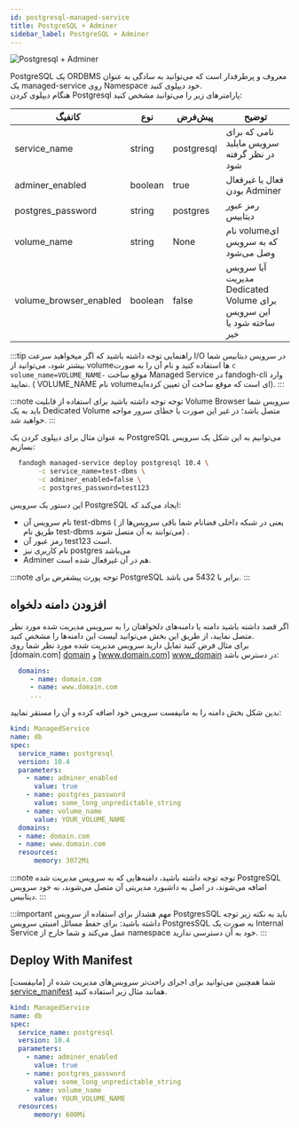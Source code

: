```yaml
---
id: postgresql-managed-service
title: PostgreSQL + Adminer
sidebar_label: PostgreSQL + Adminer
---
```


![Postgresql + Adminer](/img/docs/postgresql-adminer.svg "Postgresql + Adminer")

PostgreSQL یک ORDBMS معروف و پرطرفدار است که می‌توانید به سادگی به عنوان یک managed-service روی Namespace خود دیپلوی کنید.<br/>
هنگام دیپلوی کردن Postgresql پارامتر‌های زیر را می‌توانید مشخص کنید:

|کانفیگ|نوع|پیش‌فرض|توضیح|
|---	|---	|---	|---	|
|service_name| string| postgresql| نامی که برای سرویس مایلید در نظر گرفته شود|
|adminer_enabled|boolean | true | فعال یا غیرفعال بودن Adminer
|postgres_password| string| postgres| رمز عبور دیتابیس|
|volume_name| string| None| نام volumeای که به سرویس وصل می‌شود|
|volume_browser_enabled| boolean| false| آیا سرویس مدیریت Dedicated Volume برای این سرویس ساخته شود یا خیر|

:::tip راهنمایی
توجه داشته باشید که اگر میخواهید سرعت I/O در سرویس دیتابیس شما بیشتر شود، می‌توانید از volume‌ها استفاده کنید و نام آن را به صورت `c volume_name=VOLUME_NAME-` موقع ساخت Managed Service در fandogh-cli وارد نمایید. ( VOLUME_NAME نام volume‌ای است که موقع ساخت آن تعیین کرده‌اید).
:::

:::note توجه
توجه داشته باشید برای استفاده از قابلیت Volume Browser سرویس شما باید به یک Dedicated Volume متصل باشد؛ در غیر این صورت با خطای سرور مواجه خواهید شد.
:::

به عنوان مثال برای دیپلوی کردن یک PostgreSQL می‌توانیم به این شکل یک سرویس بسازیم:

```bash
  fandogh managed-service deploy postgresql 10.4 \
       -c service_name=test-dbms \
       -c adminer_enabled=false \
       -c postgres_password=test123
```

این دستور یک سرویس PostgreSQL ایجاد می‌کند که:
- نام سرویس آن test-dbms ( یعنی در شبکه داخلی فضانام شما باقی سرویس‌ها از طریق نام test-dbms می‌توانند به آن متصل شوند) .
- رمز عبور آن test123 است.
- نام کاربری نیز postgres می‌باشد
- Adminer هم در آن غیر‌فعال شده است.

:::note توجه
پورت پیشفرض برای PostgreSQL برابر با 5432 می باشد. 
:::

## افزودن دامنه دلخواه
اگر قصد داشته باشید دامنه یا دامنه‌های دلخواهتان را به سرویس مدیریت شده مورد نظر متصل نمایید، از طریق این بخش می‌توانید لیست این دامنه‌ها را مشخص کنید.<br/>
برای مثال فرض کنید تمایل دارید سرویس مدیریت شده مورد نظر شما روی  [domain.com] [domain]  و  [www.domain.com] [www_domain]  در دسترس باشد:

```yaml
  domains:
     - name: domain.com
     - name: www.domain.com
     ...
```

بدین شکل بخش دامنه را به مانیفست سرویس خود اضافه کرده و آن را مستقر نمایید:

```yaml title="postgresql_deployment.yml"
kind: ManagedService
name: db
spec:
  service_name: postgresql
  version: 10.4
  parameters:
    - name: adminer_enabled
      value: true
    - name: postgres_password
      value: some_long_unpredictable_string
    - name: volume_name
      value: YOUR_VOLUME_NAME
  domains:
  - name: domain.com
  - name: www.domain.com
  resources:
      memory: 3072Mi
```

:::note توجه
توجه داشته باشید، دامنه‌هایی که به سرویس مدیریت شده PostgreSQL اضافه می‌شوند، در اصل به داشبورد مدیریتی آن متصل می‌شوند، نه خود سرویس دیتابیس.
:::


:::important مهم
هشدار برای استفاده از سرویس PostgresSQL باید به نکته زیر توجه داشته باشید: برای حفط مسائل امنیتی سرویس PostgresSQL به صورت یک Internal Service عمل می‌کند و شما خارج از namespace خود به آن دسترسی ندارید.
:::

## Deploy With Manifest
 
شما همچنین می‌توانید برای اجرای راحت‌تر سرویس‌های مدیریت شده از [مانیفست] [service_manifest] همانند مثال زیر استفاده کنید.

```yaml title="postgresql_deployment.yml"
kind: ManagedService
name: db
spec:
  service_name: postgresql
  version: 10.4
  parameters:
    - name: adminer_enabled
      value: true
    - name: postgres_password
      value: some_long_unpredictable_string
    - name: volume_name
      value: YOUR_VOLUME_NAME
  resources:
      memory: 600Mi
```

[www_domain]: http://www.domain.com
[domain]: http://domain.com
[service_manifest]: /docs/services/service-manifest
